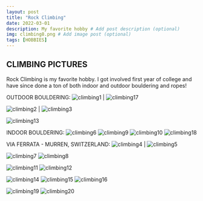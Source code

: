 ```yaml
---
layout: post
title: "Rock Climbing"
date: 2022-03-01
description: My favorite hobby # Add post description (optional)
img: climbing8.png # Add image post (optional)
tags: [HOBBIES]
---
```


## CLIMBING PICTURES
Rock Climbing is my favorite hobby. I got involved first year of college and have since done a ton of both indoor and outdoor bouldering and ropes!

OUTDOOR BOULDERING:
![climbing1](http://natgrrl.github.io/assets/img/climbing1.JPG) | ![climbing17](http://natgrrl.github.io/assets/img/climbing17.png)


![climbing2](http://natgrrl.github.io/assets/img/climbing2.png) | ![climbing3](http://natgrrl.github.io/assets/img/climbing3.png)

![climbing13](http://natgrrl.github.io/assets/img/climbing13.png)


INDOOR BOULDERING:
![climbing6](http://natgrrl.github.io/assets/img/climbing6.png)
![climbing9](http://natgrrl.github.io/assets/img/climbing9.png)
![climbing10](http://natgrrl.github.io/assets/img/climbing10.png)
![climbing18](http://natgrrl.github.io/assets/img/climbing18.png)


VIA FERRATA - MURREN, SWITZERLAND:
![climbing4](http://natgrrl.github.io/assets/img/climbing4.png) | ![climbing5](http://natgrrl.github.io/assets/img/climbing5.png)


![climbing7](http://natgrrl.github.io/assets/img/climbing7.png)
![climbing8](http://natgrrl.github.io/assets/img/climbing8.png)


![climbing11](http://natgrrl.github.io/assets/img/climbing11.png)
![climbing12](http://natgrrl.github.io/assets/img/climbing12.png)

![climbing14](http://natgrrl.github.io/assets/img/climbing14.png)
![climbing15](http://natgrrl.github.io/assets/img/climbing15.png)
![climbing16](http://natgrrl.github.io/assets/img/climbing16.png)


![climbing19](http://natgrrl.github.io/assets/img/climbing19.png)
![climbing20](http://natgrrl.github.io/assets/img/climbing20.png)
